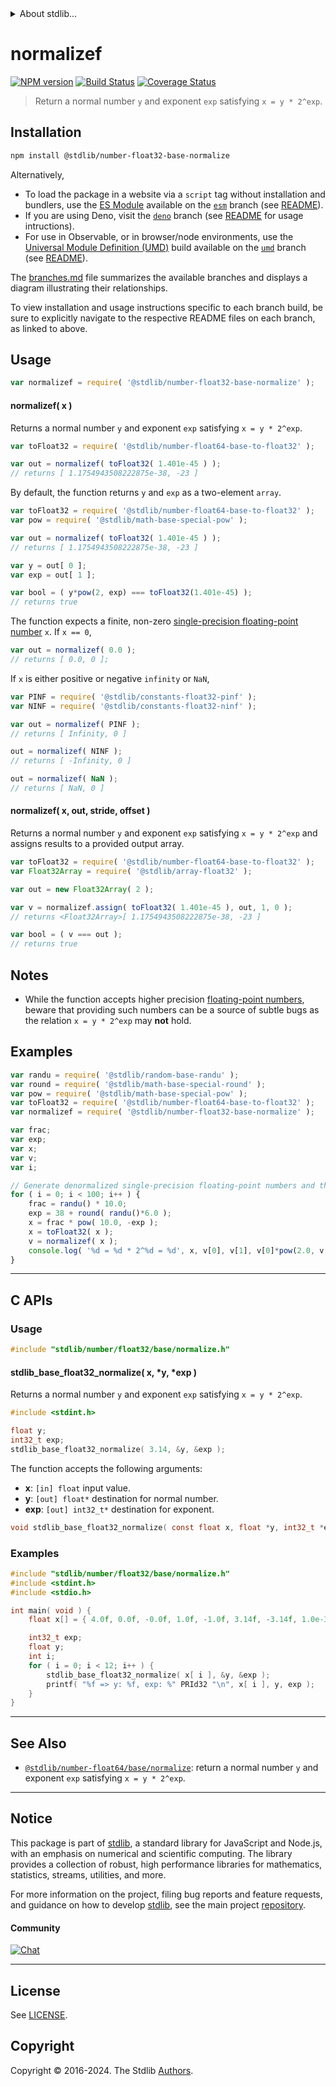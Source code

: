 <!--

@license Apache-2.0

Copyright (c) 2018 The Stdlib Authors.

Licensed under the Apache License, Version 2.0 (the "License");
you may not use this file except in compliance with the License.
You may obtain a copy of the License at

   http://www.apache.org/licenses/LICENSE-2.0

Unless required by applicable law or agreed to in writing, software
distributed under the License is distributed on an "AS IS" BASIS,
WITHOUT WARRANTIES OR CONDITIONS OF ANY KIND, either express or implied.
See the License for the specific language governing permissions and
limitations under the License.

-->


<details>
  <summary>
    About stdlib...
  </summary>
  <p>We believe in a future in which the web is a preferred environment for numerical computation. To help realize this future, we've built stdlib. stdlib is a standard library, with an emphasis on numerical and scientific computation, written in JavaScript (and C) for execution in browsers and in Node.js.</p>
  <p>The library is fully decomposable, being architected in such a way that you can swap out and mix and match APIs and functionality to cater to your exact preferences and use cases.</p>
  <p>When you use stdlib, you can be absolutely certain that you are using the most thorough, rigorous, well-written, studied, documented, tested, measured, and high-quality code out there.</p>
  <p>To join us in bringing numerical computing to the web, get started by checking us out on <a href="https://github.com/stdlib-js/stdlib">GitHub</a>, and please consider <a href="https://opencollective.com/stdlib">financially supporting stdlib</a>. We greatly appreciate your continued support!</p>
</details>

# normalizef

[![NPM version][npm-image]][npm-url] [![Build Status][test-image]][test-url] [![Coverage Status][coverage-image]][coverage-url] <!-- [![dependencies][dependencies-image]][dependencies-url] -->

> Return a normal number `y` and exponent `exp` satisfying `x = y * 2^exp`.

<section class="installation">

## Installation

```bash
npm install @stdlib/number-float32-base-normalize
```

Alternatively,

-   To load the package in a website via a `script` tag without installation and bundlers, use the [ES Module][es-module] available on the [`esm`][esm-url] branch (see [README][esm-readme]).
-   If you are using Deno, visit the [`deno`][deno-url] branch (see [README][deno-readme] for usage intructions).
-   For use in Observable, or in browser/node environments, use the [Universal Module Definition (UMD)][umd] build available on the [`umd`][umd-url] branch (see [README][umd-readme]).

The [branches.md][branches-url] file summarizes the available branches and displays a diagram illustrating their relationships.

To view installation and usage instructions specific to each branch build, be sure to explicitly navigate to the respective README files on each branch, as linked to above.

</section>

<section class="usage">

## Usage

```javascript
var normalizef = require( '@stdlib/number-float32-base-normalize' );
```

#### normalizef( x )

Returns a normal number `y` and exponent `exp` satisfying `x = y * 2^exp`.

```javascript
var toFloat32 = require( '@stdlib/number-float64-base-to-float32' );

var out = normalizef( toFloat32( 1.401e-45 ) );
// returns [ 1.1754943508222875e-38, -23 ]
```

By default, the function returns `y` and `exp` as a two-element `array`.

```javascript
var toFloat32 = require( '@stdlib/number-float64-base-to-float32' );
var pow = require( '@stdlib/math-base-special-pow' );

var out = normalizef( toFloat32( 1.401e-45 ) );
// returns [ 1.1754943508222875e-38, -23 ]

var y = out[ 0 ];
var exp = out[ 1 ];

var bool = ( y*pow(2, exp) === toFloat32(1.401e-45) );
// returns true
```

The function expects a finite, non-zero [single-precision floating-point number][ieee754] `x`. If `x == 0`,

```javascript
var out = normalizef( 0.0 );
// returns [ 0.0, 0 ];
```

If `x` is either positive or negative `infinity` or `NaN`,

```javascript
var PINF = require( '@stdlib/constants-float32-pinf' );
var NINF = require( '@stdlib/constants-float32-ninf' );

var out = normalizef( PINF );
// returns [ Infinity, 0 ]

out = normalizef( NINF );
// returns [ -Infinity, 0 ]

out = normalizef( NaN );
// returns [ NaN, 0 ]
```

#### normalizef( x, out, stride, offset )

Returns a normal number `y` and exponent `exp` satisfying `x = y * 2^exp` and assigns results to a provided output array.

```javascript
var toFloat32 = require( '@stdlib/number-float64-base-to-float32' );
var Float32Array = require( '@stdlib/array-float32' );

var out = new Float32Array( 2 );

var v = normalizef.assign( toFloat32( 1.401e-45 ), out, 1, 0 );
// returns <Float32Array>[ 1.1754943508222875e-38, -23 ]

var bool = ( v === out );
// returns true
```

</section>

<!-- /.usage -->

<section class="notes">

## Notes

-   While the function accepts higher precision [floating-point numbers][ieee754], beware that providing such numbers can be a source of subtle bugs as the relation `x = y * 2^exp` may **not** hold.

</section>

<!-- /.notes -->

<section class="examples">

## Examples

<!-- eslint no-undef: "error" -->

```javascript
var randu = require( '@stdlib/random-base-randu' );
var round = require( '@stdlib/math-base-special-round' );
var pow = require( '@stdlib/math-base-special-pow' );
var toFloat32 = require( '@stdlib/number-float64-base-to-float32' );
var normalizef = require( '@stdlib/number-float32-base-normalize' );

var frac;
var exp;
var x;
var v;
var i;

// Generate denormalized single-precision floating-point numbers and then normalize them...
for ( i = 0; i < 100; i++ ) {
    frac = randu() * 10.0;
    exp = 38 + round( randu()*6.0 );
    x = frac * pow( 10.0, -exp );
    x = toFloat32( x );
    v = normalizef( x );
    console.log( '%d = %d * 2^%d = %d', x, v[0], v[1], v[0]*pow(2.0, v[1]) );
}
```

</section>

<!-- /.examples -->

<!-- C interface documentation. -->

* * *

<section class="c">

## C APIs

<!-- Section to include introductory text. Make sure to keep an empty line after the intro `section` element and another before the `/section` close. -->

<section class="intro">

</section>

<!-- /.intro -->

<!-- C usage documentation. -->

<section class="usage">

### Usage

```c
#include "stdlib/number/float32/base/normalize.h"
```

#### stdlib_base_float32_normalize( x, \*y, \*exp )

Returns a normal number `y` and exponent `exp` satisfying `x = y * 2^exp`.

```c
#include <stdint.h>

float y;
int32_t exp;
stdlib_base_float32_normalize( 3.14, &y, &exp );
```

The function accepts the following arguments:

-   **x**: `[in] float` input value.
-   **y**: `[out] float*` destination for normal number.
-   **exp**: `[out] int32_t*` destination for exponent.

```c
void stdlib_base_float32_normalize( const float x, float *y, int32_t *exp );
```

</section>

<!-- /.usage -->

<!-- C API usage notes. Make sure to keep an empty line after the `section` element and another before the `/section` close. -->

<section class="notes">

</section>

<!-- /.notes -->

<!-- C API usage examples. -->

<section class="examples">

### Examples

```c
#include "stdlib/number/float32/base/normalize.h"
#include <stdint.h>
#include <stdio.h>

int main( void ) {
    float x[] = { 4.0f, 0.0f, -0.0f, 1.0f, -1.0f, 3.14f, -3.14f, 1.0e-38f, -1.0e-38f, 1.0f/0.0f, -1.0f/0.0f, 0.0f/0.0f };

    int32_t exp;
    float y;
    int i;
    for ( i = 0; i < 12; i++ ) {
        stdlib_base_float32_normalize( x[ i ], &y, &exp );
        printf( "%f => y: %f, exp: %" PRId32 "\n", x[ i ], y, exp );
    }
}
```

</section>

<!-- /.examples -->

</section>

<!-- /.c -->

<!-- Section for related `stdlib` packages. Do not manually edit this section, as it is automatically populated. -->

<section class="related">

* * *

## See Also

-   <span class="package-name">[`@stdlib/number-float64/base/normalize`][@stdlib/number/float64/base/normalize]</span><span class="delimiter">: </span><span class="description">return a normal number `y` and exponent `exp` satisfying `x = y * 2^exp`.</span>

</section>

<!-- /.related -->

<!-- Section for all links. Make sure to keep an empty line after the `section` element and another before the `/section` close. -->


<section class="main-repo" >

* * *

## Notice

This package is part of [stdlib][stdlib], a standard library for JavaScript and Node.js, with an emphasis on numerical and scientific computing. The library provides a collection of robust, high performance libraries for mathematics, statistics, streams, utilities, and more.

For more information on the project, filing bug reports and feature requests, and guidance on how to develop [stdlib][stdlib], see the main project [repository][stdlib].

#### Community

[![Chat][chat-image]][chat-url]

---

## License

See [LICENSE][stdlib-license].


## Copyright

Copyright &copy; 2016-2024. The Stdlib [Authors][stdlib-authors].

</section>

<!-- /.stdlib -->

<!-- Section for all links. Make sure to keep an empty line after the `section` element and another before the `/section` close. -->

<section class="links">

[npm-image]: http://img.shields.io/npm/v/@stdlib/number-float32-base-normalize.svg
[npm-url]: https://npmjs.org/package/@stdlib/number-float32-base-normalize

[test-image]: https://github.com/stdlib-js/number-float32-base-normalize/actions/workflows/test.yml/badge.svg?branch=v0.2.0
[test-url]: https://github.com/stdlib-js/number-float32-base-normalize/actions/workflows/test.yml?query=branch:v0.2.0

[coverage-image]: https://img.shields.io/codecov/c/github/stdlib-js/number-float32-base-normalize/main.svg
[coverage-url]: https://codecov.io/github/stdlib-js/number-float32-base-normalize?branch=main

<!--

[dependencies-image]: https://img.shields.io/david/stdlib-js/number-float32-base-normalize.svg
[dependencies-url]: https://david-dm.org/stdlib-js/number-float32-base-normalize/main

-->

[chat-image]: https://img.shields.io/gitter/room/stdlib-js/stdlib.svg
[chat-url]: https://app.gitter.im/#/room/#stdlib-js_stdlib:gitter.im

[stdlib]: https://github.com/stdlib-js/stdlib

[stdlib-authors]: https://github.com/stdlib-js/stdlib/graphs/contributors

[umd]: https://github.com/umdjs/umd
[es-module]: https://developer.mozilla.org/en-US/docs/Web/JavaScript/Guide/Modules

[deno-url]: https://github.com/stdlib-js/number-float32-base-normalize/tree/deno
[deno-readme]: https://github.com/stdlib-js/number-float32-base-normalize/blob/deno/README.md
[umd-url]: https://github.com/stdlib-js/number-float32-base-normalize/tree/umd
[umd-readme]: https://github.com/stdlib-js/number-float32-base-normalize/blob/umd/README.md
[esm-url]: https://github.com/stdlib-js/number-float32-base-normalize/tree/esm
[esm-readme]: https://github.com/stdlib-js/number-float32-base-normalize/blob/esm/README.md
[branches-url]: https://github.com/stdlib-js/number-float32-base-normalize/blob/main/branches.md

[stdlib-license]: https://raw.githubusercontent.com/stdlib-js/number-float32-base-normalize/main/LICENSE

[ieee754]: https://en.wikipedia.org/wiki/IEEE_754-1985

<!-- <related-links> -->

[@stdlib/number/float64/base/normalize]: https://github.com/stdlib-js/number-float64-base-normalize

<!-- </related-links> -->

</section>

<!-- /.links -->
